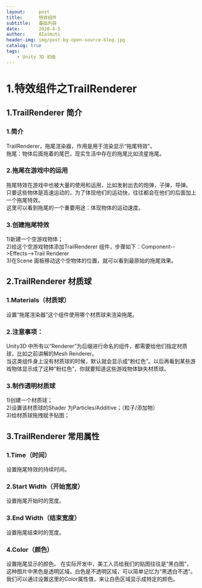 ```yaml
---
layout:     post
title:      特效组件
subtitle:   基础内容
date:       2020-4-5
author:     AIaimuti
header-img: img/post-bg-open-source-blog.jpg
catalog: true
tags:
    - Unity 3D 初级
---
```


# 1.特效组件之TrailRenderer
## 1.TrailRenderer 简介
### 1.简介
TrailRenderer，拖尾渲染器，作用是用于渲染显示“拖尾特效”。<br>
拖尾：物体后面拖着的尾巴，现实生活中存在的拖尾比如流星拖尾。

### 2.拖尾在游戏中的运用
拖尾特效在游戏中也被大量的使用和运用，比如发射出去的炮弹，子弹，导弹。<br>
只要这些物体是高速运动的，为了体现他们的运动快，往往都会在他们的后面加上一个拖尾特效。<br>
这里可以看到拖尾的一个重要用途：体现物体的运动速度。

### 3.创建拖尾特效
1)新建一个空游戏物体；<br>
2)给这个空游戏物体添加TrailRenderer 组件，步骤如下：Component-->Effects-->Trail Renderer<br>
3)在Scene 面板移动这个空物体的位置，就可以看到最原始的拖尾效果。

## 2.TrailRenderer 材质球
### 1.Materials（材质球）
设置“拖尾渲染器”这个组件使用哪个材质球来渲染拖尾。

### 2.注意事项：
Unity3D 中所有以“Renderer”为后缀进行命名的组件，都需要给他们指定材质球，比如之前讲解的Mesh Renderer。<br>
当这类组件身上没有材质球的时候，默认就会显示成“粉红色”。以后再看到某些游戏物体显示成了这种“粉红色”，你就要知道这些游戏物体缺失材质球。<br>

### 3.制作透明材质球
1)创建一个材质球；<br>
2)设置该材质球的Shader 为Particles/Additive；（粒子/添加物）<br>
3)给材质球拖拽赋予贴图；

## 3.TrailRenderer 常用属性
### 1.Time（时间）
设置拖尾特效的持续时间。

### 2.Start Width（开始宽度）
设置拖尾开始时的宽度。

### 3.End Width（结束宽度）
设置拖尾结束时的宽度。

### 4.Color（颜色）
设置拖尾显示的颜色。
在实际开发中，美工人员给我们的贴图往往是“黑白图”，这种图片中黑色是透明区域，白色是不透明区域，可以简单记忆为“黑透白不透”。
我们可以通过设置这里的Color属性值，来让白色区域显示成特定的颜色。
